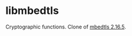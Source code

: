 # libmbedtls
Cryptographic functions. Clone of [mbedtls 2.16.5](https://github.com/ARMmbed/mbedtls/tree/mbedtls-2.16).
